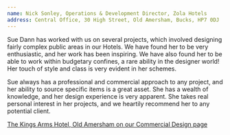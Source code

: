 ```yaml
---
name: Nick Sonley, Operations & Development Director, Zola Hotels
address: Central Office, 30 High Street, Old Amersham, Bucks, HP7 0DJ
---
```


Sue Dann has worked with us on several projects, which involved designing fairly complex public areas in our Hotels. We have found her to be very enthusiastic, and her work has been inspiring. We have also found her to be able to work within budgetary confines, a rare ability in the designer world! Her touch of style and class is very evident in her schemes.

Sue always has a professional and commercial approach to any project, and her ability to source specific items is a great asset. She has a wealth of knowledge, and her design experience is very apparent. She takes real personal interest in her projects, and we heartily recommend her to any potential client.

[The Kings Arms Hotel, Old Amersham on our Commercial Design page](/commercial)
